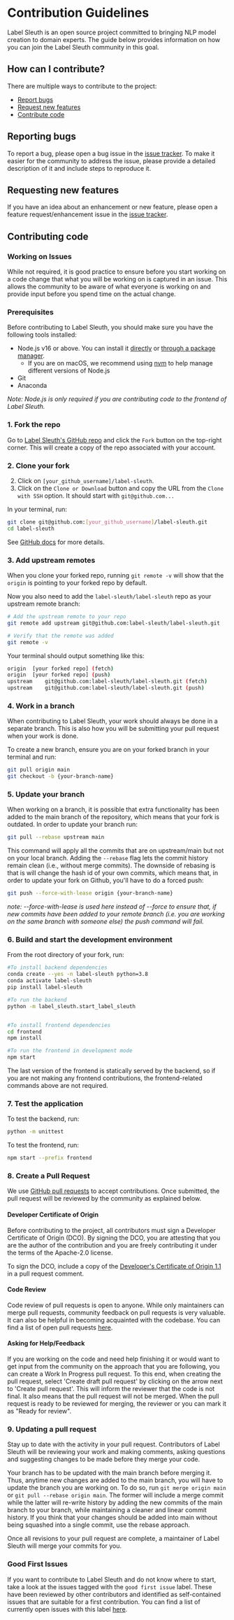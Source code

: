 # Contribution Guidelines

Label Sleuth is an open source project committed to bringing NLP model creation to domain experts. The guide below provides information on how you can join the Label Sleuth community in this goal.

## How can I contribute?

There are multiple ways to contribute to the project:

- [Report bugs](#reporting-bugs)
- [Request new features](#requesting-new-features)
- [Contribute code](#contributing-code)

## Reporting bugs

To report a bug, please open a bug issue in the [issue tracker](https://github.com/label-sleuth/label-sleuth/issues). To make it easier for the community to address the issue, please provide a detailed description of it and include steps to reproduce it.

## Requesting new features

If you have an idea about an enhancement or new feature, please open a feature request/enhancement issue in the [issue tracker](https://github.com/label-sleuth/label-sleuth/issues).

## Contributing code

### Working on Issues

While not required, it is good practice to ensure before you start working on a code change that what you will be working on is captured in an issue. This allows the community to be aware of what everyone is working on and provide input before you spend time on the actual change.

### Prerequisites

Before contributing to Label Sleuth, you should make sure you have the following tools
installed:

- Node.js v16 or above. You can install it [directly](https://nodejs.org/en/download/) or
  [through a package manager](https://nodejs.org/en/download/package-manager/).
  - If you are on macOS, we recommend using
    [nvm](https://github.com/nvm-sh/nvm) to help manage different versions of
    Node.js
- Git
- Anaconda

_Note: Node.js is only required if you are contributing code to the frontend of Label Sleuth._
  
### 1. Fork the repo

Go to
[Label Sleuth's GitHub repo](https://github.com/label-sleuth/label-sleuth)
and click the `Fork` button on the top-right corner. This will create a copy
of the repo associated with your account.

### 2. Clone your fork

2. Click on `[your_github_username]/label-sleuth`.
3. Click on the `Clone or Download` button and copy the URL from the
    `Clone with SSH` option. It should start with `git@github.com...`

In your terminal, run:

```sh
git clone git@github.com:[your_github_username]/label-sleuth.git
cd label-sleuth
```

See [GitHub docs](https://help.github.com/articles/fork-a-repo/) for more
details.

### 3. Add upstream remotes

When you clone your forked repo, running `git remote -v` will show that the
`origin` is pointing to your forked repo by default.

Now you also need to add the `label-sleuth/label-sleuth` repo as your upstream
remote branch:

```sh
# Add the upstream remote to your repo
git remote add upstream git@github.com:label-sleuth/label-sleuth.git

# Verify that the remote was added
git remote -v
```

Your terminal should output something like this:

```sh
origin  [your forked repo] (fetch)
origin  [your forked repo] (push)
upstream    git@github.com:label-sleuth/label-sleuth.git (fetch)
upstream    git@github.com:label-sleuth/label-sleuth.git (push)
```

### 4. Work in a branch

When contributing to Label Sleuth, your work should always be done in a separate branch.
This is also how you will be submitting your pull request when your work is done.

To create a new branch, ensure you are on your forked branch in your terminal
and run:

```sh
git pull origin main
git checkout -b {your-branch-name}
```

### 5. Update your branch

When working on a branch, it is possible that extra functionality has been added to the
main branch of the repository, which means that your fork is outdated. In order to update your branch run:

```sh
git pull --rebase upstream main
```

This command will apply all the commits that are on upstream/main but not on your local branch.
Adding the `--rebase` flag lets the commit history remain clean (i.e., without merge commits). The downside
of rebasing is that is will change the hash id of your own commits, which means that, in order to update
your fork on Github, you'll have to do a forced push:

```sh
git push --force-with-lease origin {your-branch-name}
```

_note: --force-with-lease is used here instead of --force to ensure that, if new commits have been added
to your remote branch (i.e. you are working on the same branch with someone else) the push command will fail._

### 6. Build and start the development environment

From the root directory of your fork, run:

```sh
#To install backend dependencies
conda create --yes -n label-sleuth python=3.8
conda activate label-sleuth
pip install label-sleuth

#To run the backend 
python -m label_sleuth.start_label_sleuth


#To install frontend dependencies
cd frontend
npm install

#To run the frontend in development mode
npm start
```

The last version of the frontend is statically served by the backend, so if you are not making any frontend contributions, the frontend-related commands above are not required.

### 7. Test the application

To test the backend, run:

```sh
python -m unittest
```

To test the frontend, run:

```sh
npm start --prefix frontend
```

### 8. Create a Pull Request

We use [GitHub pull requests](https://docs.github.com/en/pull-requests/collaborating-with-pull-requests/proposing-changes-to-your-work-with-pull-requests/about-pull-requests) to accept contributions. Once submitted, the pull request will be reviewed by the community as explained below.

#### Developer Certificate of Origin

Before contributing to the project, all contributors must sign a Developer Certificate of Origin (DCO). By signing the DCO, you are attesting that you are the author of the contribution and you are freely contributing it under the terms of the Apache-2.0 license.

To sign the DCO, include a copy of the [Developer's Certificate of Origin 1.1](https://elinux.org/Developer_Certificate_Of_Origin) in a pull request comment.

#### Code Review

Code review of pull requests is open to anyone. While only maintainers can merge pull requests, community feedback on pull requests is very valuable. It can also be helpful in becoming acquainted with the codebase. You can find a list of open pull requests [here](https://github.com/label-sleuth/label-sleuth/pulls).

#### Asking for Help/Feedback

If you are working on the code and need help finishing it or would want to get input from the community on the approach that you are following, you can create a Work In Progress pull request. To this end, when creating the pull request, select 'Create draft pull request' by clicking on the arrow next to 'Create pull request'. This will inform the reviewer that the code is not final. It also means that the pull request will not be merged. When the pull request is ready to be reviewed for merging, the reviewer or you can mark it as "Ready for review".

### 9. Updating a pull request

Stay up to date with the activity in your pull request. Contributors of Label Sleuth will be reviewing your work and making comments, asking questions and suggesting changes to be made before they merge your code.

Your branch has to be updated with the main branch before merging it. Thus, anytime new changes are added to the main branch, you will have to update the branch you are working on. To do so, run `git merge origin main` or `git pull --rebase origin main`. The former will include a merge commit while the latter will re-write history by adding the new commits of the main branch to your branch, while maintaining a cleaner and linear commit history. If you think that your changes should be added into main without being squashed into a single commit, use the rebase approach.

Once all revisions to your pull request are complete, a maintainer of Label Sleuth will merge your commits for you.

### Good First Issues

If you want to contribute to Label Sleuth and do not know where to start, take a look at the issues tagged with the `good first issue` label. These have been reviewed by other contributors and identified as self-contained issues that are suitable for a first contribution. You can find a list of currently open issues with this label [here](https://github.com/label-sleuth/label-sleuth/issues?q=is%3Aopen+is%3Aissue+label%3A%22good+first+issue%22).
